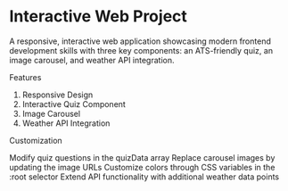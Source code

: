 # Interactive Web Project
A responsive, interactive web application showcasing modern frontend development skills with three key components: an ATS-friendly quiz, an image carousel, and weather API integration.

Features
1) Responsive Design
2) Interactive Quiz Component
3) Image Carousel
4) Weather API Integration


 Customization

Modify quiz questions in the quizData array
Replace carousel images by updating the image URLs
Customize colors through CSS variables in the :root selector
Extend API functionality with additional weather data points
